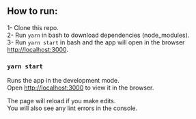 ## How to run:

1- Clone this repo.  
2- Run `yarn` in bash to download dependencies (node_modules).   
3- Run `yarn start` in bash and the app will open in the browser [http://localhost:3000](http://localhost:3000).  

### `yarn start`

Runs the app in the development mode.\
Open [http://localhost:3000](http://localhost:3000) to view it in the browser.

The page will reload if you make edits.\
You will also see any lint errors in the console.

